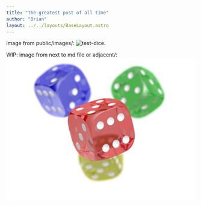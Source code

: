 ```yaml
---
title: "The greatest post of all time"
author: "Brian"
layout: ../../layouts/BaseLayout.astro
---
```


image from public/images/:
![test-dice.](/images/dice.png)

WIP:
image from next to md file or adjacent/:
![test-dice.](../posts/nexttomd.png)
